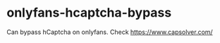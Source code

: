 # onlyfans-hcaptcha-bypass
Can bypass hCaptcha on onlyfans. Check https://www.capsolver.com/ 












































                                                                                                   